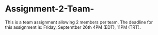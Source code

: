# Assignment-2-Team-
This is a team assignment allowing 2 members per team.
The deadline for this assignment is: Friday, Septemtber 26th 4PM (EDT), 11PM (TRT).
